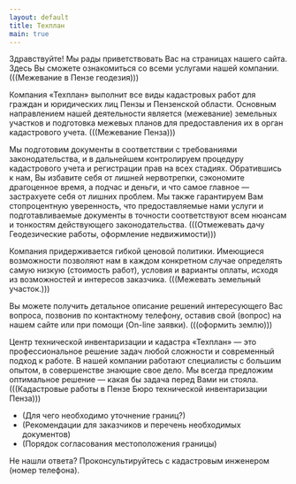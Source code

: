 ```yaml
---
layout: default
title: Техплан
main: true
---
```


Здравствуйте! Мы рады приветствовать Вас на страницах нашего сайта. Здесь Вы сможете ознакомиться со всеми услугами нашей компании. (((Межевание в Пензе геодезия)))

Компания «Техплан» выполнит все виды кадастровых работ для граждан и юридических лиц Пензы и Пензенской области. Основным направлением нашей деятельности является (межевание) земельных участков и подготовка межевых планов для предоставления их в орган кадастрового учета. (((Межевание Пенза)))

Мы подготовим документы в соответствии с требованиями законодательства, и в дальнейшем контролируем процедуру кадастрового учета и регистрации прав на всех стадиях. Обратившись к нам, Вы избавите себя от лишней нервотрепки, сэкономите драгоценное время, а подчас и деньги, и что самое главное — застрахуете себя от лишних проблем. Мы также гарантируем Вам стопроцентную уверенность, что предоставляемые нами услуги и подготавливаемые документы в точности соответствуют всем нюансам и тонкостям действующего законодательства. (((Отмежевать дачу Геодезические работы, оформление недвижимости)))

Компания придерживается гибкой ценовой политики. Имеющиеся возможности позволяют нам в каждом конкретном случае определять самую низкую (стоимость работ), условия и варианты оплаты, исходя из возможностей и интересов заказчика. (((Межевать земельный участок.)))

Вы можете получить детальное описание решений интересующего Вас вопроса, позвонив по контактному телефону, оставив свой (вопрос) на нашем сайте или при помощи (On-line заявки). (((оформить землю)))

Центр технической инвентаризации и кадастра «Техплан» — это профессиональное решение задач любой сложности и современный подход к работе. В нашей компании работают специалисты с большим опытом, в совершенстве знающие свое дело. Мы всегда предложим оптимальное решение — какая бы задача перед Вами ни стояла. (((Кадастровые работы в Пензе Бюро технической инвентаризации Пенза)))

* (Для чего необходимо уточнение границ?)
* (Рекомендации для заказчиков и перечень необходимых документов)
* (Порядок согласования местоположения границы)

Не нашли ответа? Проконсультируйтесь с кадастровым инженером (номер телефона).
